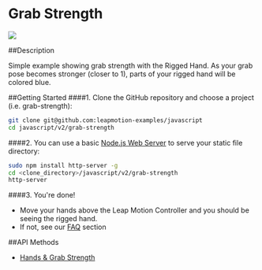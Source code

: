 Grab Strength
=====

<img src="https://lm-assets.s3.amazonaws.com/screenshots/grabstrength.png">

##Description

Simple example showing grab strength with the Rigged Hand. As your grab pose becomes stronger (closer to 1), parts of your rigged hand will be colored blue.

##Getting Started
####1. Clone the GitHub repository and choose a project (i.e. grab-strength):
```bash
git clone git@github.com:leapmotion-examples/javascript
cd javascript/v2/grab-strength
```

####2. You can use a basic [Node.js Web Server](https://www.npmjs.org/package/node-http-server) to serve your static file directory:
```bash
sudo npm install http-server -g
cd <clone_directory>/javascript/v2/grab-strength
http-server
```

####3. You're done!
* Move your hands above the Leap Motion Controller and you should be seeing the rigged hand.
* If not, see our [FAQ](https://developer.leapmotion.com/downloads/skeletal-beta/faq) section

##API Methods
* [Hands & Grab Strength](https://developer.leapmotion.com/documentation/skeletal/javascript/api/Leap.Hand.html#grabStrength)
